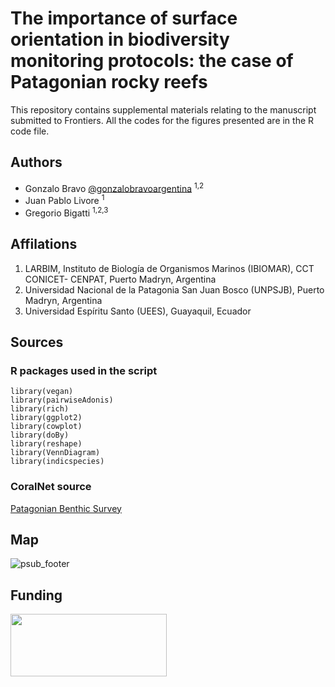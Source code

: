 
# The importance of surface orientation in biodiversity monitoring protocols: the case of Patagonian rocky reefs

This repository contains supplemental materials relating to the manuscript submitted to Frontiers. All the codes for the figures presented are in the R code file.

## Authors

* Gonzalo Bravo [@gonzalobravoargentina](https://github.com/gonzalobravoargentina) <sup>1,2</sup>
* Juan Pablo Livore  <sup>1</sup>
* Gregorio Bigatti  <sup>1,2,3</sup>

## Affilations 

1. LARBIM, Instituto de Biología de Organismos Marinos (IBIOMAR), CCT CONICET- CENPAT, Puerto Madryn, Argentina
2. Universidad Nacional de la Patagonia San Juan Bosco (UNPSJB), Puerto Madryn, Argentina
3. Universidad Espíritu Santo (UEES), Guayaquil, Ecuador 

## Sources
### R packages used in the script 

```
library(vegan)
library(pairwiseAdonis)
library(rich)
library(ggplot2)
library(cowplot)
library(doBy)
library(reshape)
library(VennDiagram)
library(indicspecies)
```

### CoralNet source

[Patagonian Benthic Survey](https://coralnet.ucsd.edu/source/1054/)



## Map
![psub_footer](https://github.com/gonzalobravoargentina/SupplementaryMaterials_Bravoet.al.2020/blob/master/Mapa_pardelas_sites.png)



## Funding 
<img src="https://www.proyectosub.org.ar/wp-content/uploads/2020/10/waitt.png" width="250" height="100">

